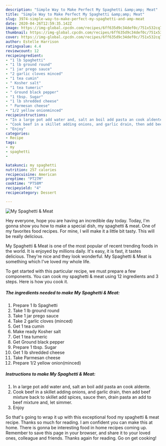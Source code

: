 ```yaml
---
description: "Simple Way to Make Perfect My Spaghetti &amp;amp; Meat"
title: "Simple Way to Make Perfect My Spaghetti &amp;amp; Meat"
slug: 3974-simple-way-to-make-perfect-my-spaghetti-and-amp-meat
date: 2020-04-26T12:59:35.142Z
image: https://img-global.cpcdn.com/recipes/6ff635d9c34def0c/751x532cq70/my-spaghetti-meat-recipe-main-photo.jpg
thumbnail: https://img-global.cpcdn.com/recipes/6ff635d9c34def0c/751x532cq70/my-spaghetti-meat-recipe-main-photo.jpg
cover: https://img-global.cpcdn.com/recipes/6ff635d9c34def0c/751x532cq70/my-spaghetti-meat-recipe-main-photo.jpg
author: Estelle Harrison
ratingvalue: 4.4
reviewcount: 12
recipeingredient:
- "1 lb Spaghetti"
- "1 lb ground round"
- "1 jar prego sauce"
- "2 garlic cloves minced"
- "1 tea cumin"
- " Kosher salt"
- "1 tea tumeric"
- " Ground black pepper"
- "1 tbsp. Sugar"
- "1 lb shredded cheese"
- " Parmesan cheese"
- "1/2 yellow onionminced"
recipeinstructions:
- "In a large pot add water and, salt an boil add pasta an cook aldente."
- "Cook beef in a skillet adding onions, and garlic drain, then add beef mixture back to skillet add spices, sauce then, drain pasta an add to beef mixture and, let simmer."
- "Enjoy"
categories:
- Recipe
tags:
- my
- spaghetti
- 

katakunci: my spaghetti  
nutrition: 257 calories
recipecuisine: American
preptime: "PT27M"
cooktime: "PT58M"
recipeyield: "4"
recipecategory: Dessert

---
```



![My Spaghetti &amp; Meat](https://img-global.cpcdn.com/recipes/6ff635d9c34def0c/751x532cq70/my-spaghetti-meat-recipe-main-photo.jpg)

Hey everyone, hope you are having an incredible day today. Today, I'm gonna show you how to make a special dish, my spaghetti &amp; meat. One of my favorites food recipes. For mine, I will make it a little bit tasty. This will be really delicious.

My Spaghetti &amp; Meat is one of the most popular of recent trending foods in the world. It is enjoyed by millions daily. It's easy, it is fast, it tastes delicious. They're nice and they look wonderful. My Spaghetti &amp; Meat is something which I've loved my whole life.




To get started with this particular recipe, we must prepare a few components. You can cook my spaghetti &amp; meat using 12 ingredients and 3 steps. Here is how you cook it.

<!--inarticleads1-->

##### The ingredients needed to make My Spaghetti &amp; Meat:

1. Prepare 1 lb Spaghetti
1. Take 1 lb ground round
1. Take 1 jar prego sauce
1. Take 2 garlic cloves (minced)
1. Get 1 tea cumin
1. Make ready  Kosher salt
1. Get 1 tea tumeric
1. Get  Ground black pepper
1. Prepare 1 tbsp. Sugar
1. Get 1 lb shredded cheese
1. Take  Parmesan cheese
1. Prepare 1/2 yellow onion(minced)




<!--inarticleads2-->

##### Instructions to make My Spaghetti &amp; Meat:

1. In a large pot add water and, salt an boil add pasta an cook aldente.
1. Cook beef in a skillet adding onions, and garlic drain, then add beef mixture back to skillet add spices, sauce then, drain pasta an add to beef mixture and, let simmer.
1. Enjoy




So that's going to wrap it up with this exceptional food my spaghetti &amp; meat recipe. Thanks so much for reading. I am confident you can make this at home. There is gonna be interesting food in home recipes coming up. Remember to save this page in your browser, and share it to your loved ones, colleague and friends. Thanks again for reading. Go on get cooking!
